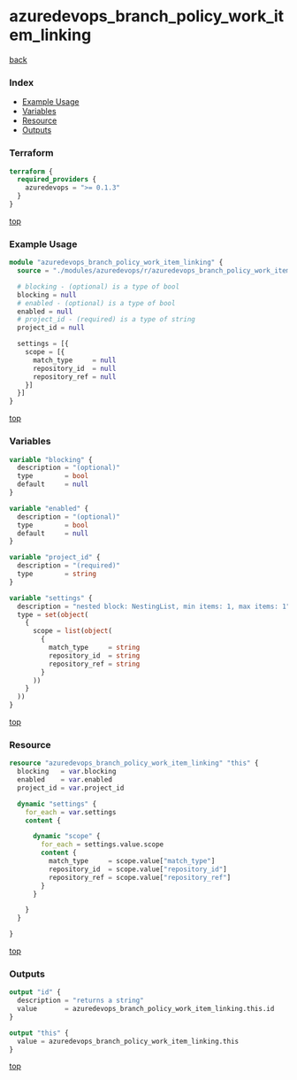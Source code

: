 # azuredevops_branch_policy_work_item_linking

[back](../azuredevops.md)

### Index

- [Example Usage](#example-usage)
- [Variables](#variables)
- [Resource](#resource)
- [Outputs](#outputs)

### Terraform

```terraform
terraform {
  required_providers {
    azuredevops = ">= 0.1.3"
  }
}
```

[top](#index)

### Example Usage

```terraform
module "azuredevops_branch_policy_work_item_linking" {
  source = "./modules/azuredevops/r/azuredevops_branch_policy_work_item_linking"

  # blocking - (optional) is a type of bool
  blocking = null
  # enabled - (optional) is a type of bool
  enabled = null
  # project_id - (required) is a type of string
  project_id = null

  settings = [{
    scope = [{
      match_type     = null
      repository_id  = null
      repository_ref = null
    }]
  }]
}
```

[top](#index)

### Variables

```terraform
variable "blocking" {
  description = "(optional)"
  type        = bool
  default     = null
}

variable "enabled" {
  description = "(optional)"
  type        = bool
  default     = null
}

variable "project_id" {
  description = "(required)"
  type        = string
}

variable "settings" {
  description = "nested block: NestingList, min items: 1, max items: 1"
  type = set(object(
    {
      scope = list(object(
        {
          match_type     = string
          repository_id  = string
          repository_ref = string
        }
      ))
    }
  ))
}
```

[top](#index)

### Resource

```terraform
resource "azuredevops_branch_policy_work_item_linking" "this" {
  blocking   = var.blocking
  enabled    = var.enabled
  project_id = var.project_id

  dynamic "settings" {
    for_each = var.settings
    content {

      dynamic "scope" {
        for_each = settings.value.scope
        content {
          match_type     = scope.value["match_type"]
          repository_id  = scope.value["repository_id"]
          repository_ref = scope.value["repository_ref"]
        }
      }

    }
  }

}
```

[top](#index)

### Outputs

```terraform
output "id" {
  description = "returns a string"
  value       = azuredevops_branch_policy_work_item_linking.this.id
}

output "this" {
  value = azuredevops_branch_policy_work_item_linking.this
}
```

[top](#index)